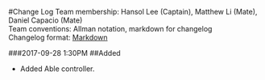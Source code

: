 #Change Log
Team membership:  Hansol Lee (Captain), Matthew Li (Mate), Daniel Capacio (Mate)  
Team conventions: Allman notation, markdown for changelog  
Changelog format: [Markdown](https://github.com/adam-p/markdown-here/wiki/Markdown-Cheatsheet)

###2017-09-28 1:30PM
##Added
- Added Able controller.